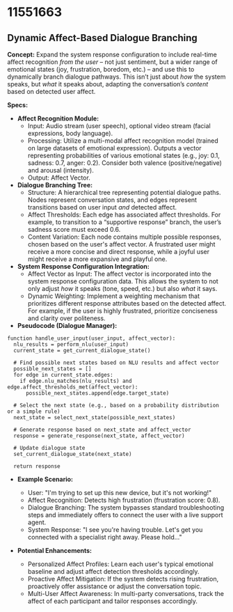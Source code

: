 # 11551663

## Dynamic Affect-Based Dialogue Branching

**Concept:** Expand the system response configuration to include real-time affect recognition *from the user* – not just sentiment, but a wider range of emotional states (joy, frustration, boredom, etc.) – and use this to dynamically branch dialogue pathways.  This isn’t just about *how* the system speaks, but *what* it speaks about, adapting the conversation’s *content* based on detected user affect.

**Specs:**

*   **Affect Recognition Module:**
    *   Input: Audio stream (user speech), optional video stream (facial expressions, body language).
    *   Processing: Utilize a multi-modal affect recognition model (trained on large datasets of emotional expression). Outputs a vector representing probabilities of various emotional states (e.g., joy: 0.1, sadness: 0.7, anger: 0.2). Consider both valence (positive/negative) and arousal (intensity).
    *   Output: Affect Vector.
*   **Dialogue Branching Tree:**
    *   Structure: A hierarchical tree representing potential dialogue paths. Nodes represent conversation states, and edges represent transitions based on user input *and* detected affect.
    *   Affect Thresholds: Each edge has associated affect thresholds. For example, to transition to a “supportive response” branch, the user’s sadness score must exceed 0.6.
    *   Content Variation: Each node contains multiple possible responses, chosen based on the user's affect vector.  A frustrated user might receive a more concise and direct response, while a joyful user might receive a more expansive and playful one.
*   **System Response Configuration Integration:**
    *   Affect Vector as Input: The affect vector is incorporated into the system response configuration data. This allows the system to not only adjust *how* it speaks (tone, speed, etc.) but also *what* it says.
    *   Dynamic Weighting: Implement a weighting mechanism that prioritizes different response attributes based on the detected affect. For example, if the user is highly frustrated, prioritize conciseness and clarity over politeness.
*   **Pseudocode (Dialogue Manager):**

```pseudocode
function handle_user_input(user_input, affect_vector):
  nlu_results = perform_nlu(user_input)
  current_state = get_current_dialogue_state()
  
  # Find possible next states based on NLU results and affect vector
  possible_next_states = []
  for edge in current_state.edges:
    if edge.nlu_matches(nlu_results) and edge.affect_thresholds_met(affect_vector):
      possible_next_states.append(edge.target_state)

  # Select the next state (e.g., based on a probability distribution or a simple rule)
  next_state = select_next_state(possible_next_states)

  # Generate response based on next_state and affect_vector
  response = generate_response(next_state, affect_vector)

  # Update dialogue state
  set_current_dialogue_state(next_state)
  
  return response
```

*   **Example Scenario:**

    *   User: "I'm trying to set up this new device, but it's not working!"
    *   Affect Recognition: Detects high frustration (frustration score: 0.8).
    *   Dialogue Branching:  The system bypasses standard troubleshooting steps and immediately offers to connect the user with a live support agent.
    *   System Response: "I see you're having trouble. Let's get you connected with a specialist right away.  Please hold..."

*   **Potential Enhancements:**
    *   Personalized Affect Profiles:  Learn each user's typical emotional baseline and adjust affect detection thresholds accordingly.
    *   Proactive Affect Mitigation:  If the system detects rising frustration, proactively offer assistance or adjust the conversation topic.
    *   Multi-User Affect Awareness: In multi-party conversations, track the affect of each participant and tailor responses accordingly.